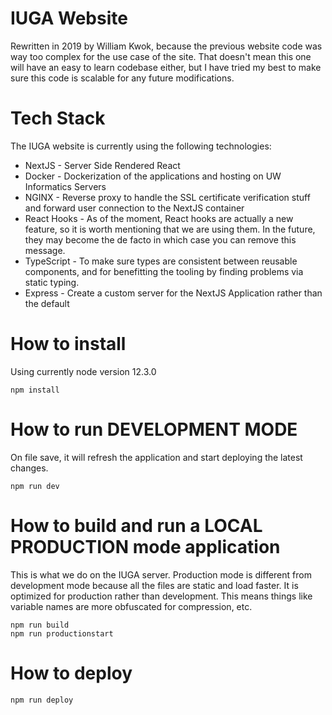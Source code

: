 # IUGA Website

Rewritten in 2019 by William Kwok, because the previous website code was way too complex for the use case of the site. That doesn't mean this one will have an easy to learn codebase either, but I have tried my best to make sure this code is scalable for any future modifications.

# Tech Stack

The IUGA website is currently using the following technologies:

* NextJS - Server Side Rendered React
* Docker - Dockerization of the applications and hosting on UW Informatics Servers
* NGINX - Reverse proxy to handle the SSL certificate verification stuff and forward user connection to the NextJS container
* React Hooks - As of the moment, React hooks are actually a new feature, so it is worth mentioning that we are using them. In the future, they may become the de facto in which case you can remove this message.
* TypeScript - To make sure types are consistent between reusable components, and for benefitting the tooling by finding problems via static typing.
* Express - Create a custom server for the NextJS Application rather than the default

# How to install

Using currently node version 12.3.0

```
npm install
```

# How to run DEVELOPMENT MODE

On file save, it will refresh the application and start deploying the latest changes.

```
npm run dev
```

# How to build and run a LOCAL PRODUCTION mode application

This is what we do on the IUGA server. Production mode is different from development mode because all the files are static and load faster. It is optimized for production rather than development. This means things like variable names are more obfuscated for compression, etc.

```
npm run build
npm run productionstart
```

# How to deploy

```
npm run deploy
```